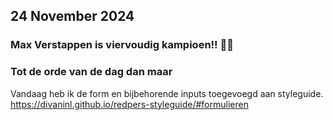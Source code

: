 ## 24 November 2024

### Max Verstappen is viervoudig kampioen!! 🦁🧡

### Tot de orde van de dag dan maar

Vandaag heb ik de form en bijbehorende inputs toegevoegd aan styleguide.
https://divaninl.github.io/redpers-styleguide/#formulieren